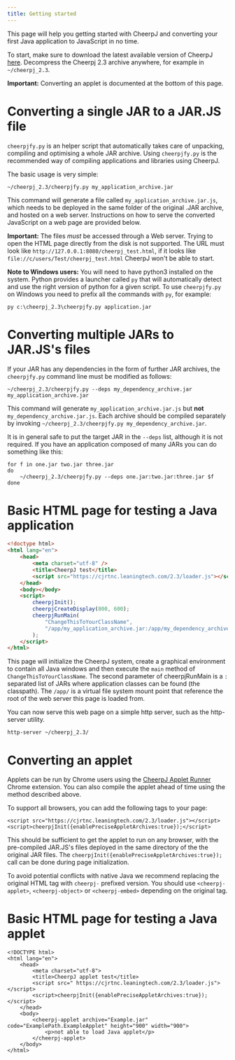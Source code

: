 ```yaml
---
title: Getting started
---
```


This page will help you getting started with CheerpJ and converting your first Java application to JavaScript in no time.

To start, make sure to download the latest available version of CheerpJ [here](https://leaningtech.com/download-cheerpj/). Decompress the Cheerpj 2.3 archive anywhere, for example in `~/cheerpj_2.3`.

**Important:** Converting an applet is documented at the bottom of this page.

# Converting a single JAR to a JAR.JS file

`cheerpjfy.py` is an helper script that automatically takes care of unpacking, compiling and optimising a whole JAR archive. Using `cheerpjfy.py` is the recommended way of compiling applications and libraries using CheerpJ.

The basic usage is very simple:

```
~/cheerpj_2.3/cheerpjfy.py my_application_archive.jar
```

This command will generate a file called `my_application_archive.jar.js`, which needs to be deployed in the same folder of the original .JAR archive, and hosted on a web server. Instructions on how to serve the converted JavaScript on a web page are provided below.

**Important:** The files _must_ be accessed through a Web server. Trying to open the HTML page directly from the disk is not supported. The URL must look like `http://127.0.0.1:8080/cheerpj_test.html`, if it looks like `file://c/users/Test/cheerpj_test.html` CheerpJ won't be able to start.

**Note to Windows users:** You will need to have python3 installed on the system. Python provides a launcher called `py` that will automatically detect and use the right version of python for a given script. To use `cheerpjfy.py` on Windows you need to prefix all the commands with `py`, for example:

```
py c:\cheerpj_2.3\cheerpjfy.py application.jar
```

# Converting multiple JARs to JAR.JS's files

If your JAR has any dependencies in the form of further JAR archives, the `cheerpjfy.py` command line must be modified as follows:

```
~/cheerpj_2.3/cheerpjfy.py --deps my_dependency_archive.jar my_application_archive.jar
```

This command will generate `my_application_archive.jar.js` but **not** `my_dependency_archive.jar.js`. Each archive should be compiled separately by invoking `~/cheerpj_2.3/cheerpjfy.py my_dependency_archive.jar`.

It is in general safe to put the target JAR in the `--deps` list, although it is not required. If you have an application composed of many JARs you can do something like this:

```
for f in one.jar two.jar three.jar
do
    ~/cheerpj_2.3/cheerpjfy.py --deps one.jar:two.jar:three.jar $f
done
```

# Basic HTML page for testing a Java application

```html
<!doctype html>
<html lang="en">
	<head>
		<meta charset="utf-8" />
		<title>CheerpJ test</title>
		<script src="https://cjrtnc.leaningtech.com/2.3/loader.js"></script>
	</head>
	<body></body>
	<script>
		cheerpjInit();
		cheerpjCreateDisplay(800, 600);
		cheerpjRunMain(
			"ChangeThisToYourClassName",
			"/app/my_application_archive.jar:/app/my_dependency_archive.jar",
		);
	</script>
</html>
```

This page will initialize the CheerpJ system, create a graphical environment to contain all Java windows and then execute the `main` method of `ChangeThisToYourClassName`. The second parameter of cheerpjRunMain is a `:` separated list of JARs where application classes can be found (the classpath). The `/app/` is a virtual file system mount point that reference the root of the web server this page is loaded from.

You can now serve this web page on a simple http server, such as the http-server utility.

```
http-server ~/cheerpj_2.3/
```

# Converting an applet

Applets can be run by Chrome users using the [CheerpJ Applet Runner](https://chrome.google.com/webstore/detail/cheerpj-applet-runner-bet/bbmolahhldcbngedljfadjlognfaaein) Chrome extension. You can also compile the applet ahead of time using the method described above.

To support all browsers, you can add the following tags to your page:

```
<script src="https://cjrtnc.leaningtech.com/2.3/loader.js"></script>
<script>cheerpjInit({enablePreciseAppletArchives:true});</script>
```

This should be sufficient to get the applet to run on any browser, with the pre-compiled JAR.JS's files deployed in the same directory of the the original JAR files. The `cheerpjInit({enablePreciseAppletArchives:true});` call can be done during page initialization.

To avoid potential conflicts with native Java we recommend replacing the original HTML tag with `cheerpj-` prefixed version. You should use `<cheerpj-applet>`, `<cheerpj-object>` or `<cheerpj-embed>` depending on the original tag.

# Basic HTML page for testing a Java applet

```
<!DOCTYPE html>
<html lang="en">
    <head>
        <meta charset="utf-8">
        <title>CheerpJ applet test</title>
        <script src=" https://cjrtnc.leaningtech.com/2.3/loader.js"></script>
        <script>cheerpjInit({enablePreciseAppletArchives:true});</script>
    </head>
    <body>
        <cheerpj-applet archive="Example.jar" code="ExamplePath.ExampleApplet" height="900" width="900">
            <p>not able to load Java applet</p>
        </cheerpj-applet>
    </body>
</html>
```
